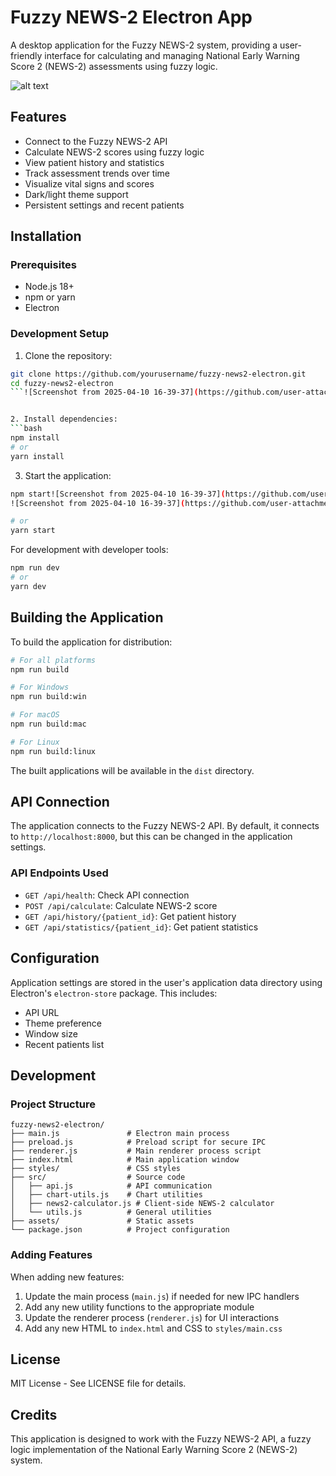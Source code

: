 # Fuzzy NEWS-2 Electron App

A desktop application for the Fuzzy NEWS-2 system, providing a user-friendly interface for calculating and managing National Early Warning Score 2 (NEWS-2) assessments using fuzzy logic.

![alt text](https://github.com/Troy-Kettle/fuzzy_news2_app/imgs/logo.png "Dashboard")

## Features

- Connect to the Fuzzy NEWS-2 API
- Calculate NEWS-2 scores using fuzzy logic
- View patient history and statistics
- Track assessment trends over time
- Visualize vital signs and scores
- Dark/light theme support
- Persistent settings and recent patients

## Installation

### Prerequisites

- Node.js 18+ 
- npm or yarn
- Electron

### Development Setup

1. Clone the repository:
```bash
git clone https://github.com/yourusername/fuzzy-news2-electron.git
cd fuzzy-news2-electron
```![Screenshot from 2025-04-10 16-39-37](https://github.com/user-attachments/assets/370b7351-98e9-4fba-b743-545004d08250)


2. Install dependencies:
```bash
npm install
# or
yarn install
```

3. Start the application:
```bash
npm start![Screenshot from 2025-04-10 16-39-37](https://github.com/user-attachments/assets/2251136a-873f-4f5a-8f88-283a30bb2811)
![Screenshot from 2025-04-10 16-39-37](https://github.com/user-attachments/assets/58300d7f-8317-4a18-9949-80169a2d70ae)

# or
yarn start
```

For development with developer tools:
```bash
npm run dev
# or
yarn dev
```

## Building the Application

To build the application for distribution:

```bash
# For all platforms
npm run build

# For Windows
npm run build:win

# For macOS
npm run build:mac

# For Linux
npm run build:linux
```

The built applications will be available in the `dist` directory.

## API Connection

The application connects to the Fuzzy NEWS-2 API. By default, it connects to `http://localhost:8000`, but this can be changed in the application settings.

### API Endpoints Used

- `GET /api/health`: Check API connection
- `POST /api/calculate`: Calculate NEWS-2 score
- `GET /api/history/{patient_id}`: Get patient history
- `GET /api/statistics/{patient_id}`: Get patient statistics

## Configuration

Application settings are stored in the user's application data directory using Electron's `electron-store` package. This includes:

- API URL
- Theme preference
- Window size
- Recent patients list

## Development

### Project Structure

```
fuzzy-news2-electron/
├── main.js               # Electron main process
├── preload.js            # Preload script for secure IPC
├── renderer.js           # Main renderer process script
├── index.html            # Main application window
├── styles/               # CSS styles
├── src/                  # Source code
│   ├── api.js            # API communication
│   ├── chart-utils.js    # Chart utilities
│   ├── news2-calculator.js # Client-side NEWS-2 calculator
│   └── utils.js          # General utilities
├── assets/               # Static assets
└── package.json          # Project configuration
```

### Adding Features

When adding new features:

1. Update the main process (`main.js`) if needed for new IPC handlers
2. Add any new utility functions to the appropriate module
3. Update the renderer process (`renderer.js`) for UI interactions
4. Add any new HTML to `index.html` and CSS to `styles/main.css`

## License

MIT License - See LICENSE file for details.

## Credits

This application is designed to work with the Fuzzy NEWS-2 API, a fuzzy logic implementation of the National Early Warning Score 2 (NEWS-2) system.
